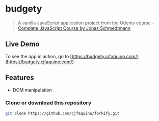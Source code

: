# budgety

> A vanilla JavaScript application project from the Udemy course - [Complete JavaScript Course by Jonas Schmedtmann](https://www.udemy.com/course/the-complete-javascript-course/)

## Live Demo

To see the app in action, go to [https://budgety.cjfaquino.com/](https://budgety.cjfaquino.com/)

## Features

* DOM manipulation

### Clone or download this repository

```sh
git clone https://github.com/cjfaquino/forkify.git
```
